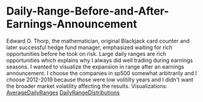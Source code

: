 # Daily-Range-Before-and-After-Earnings-Announcement
Edward O. Thorp, the mathematician, original Blackjack card counter and later successful hedge fund manager, emphasized waiting for rich opportunities before he took on risk. Large daily ranges are rich opportunities which explains why I always did well trading during earnings seasons. I wanted to visualize the expansion in range after an earnings announcement. I choose the companies in sp500 somewhat arbitrarily and I choose 2012-2019 because those were low volitilty years and I didn't want the broader market volatility affecting the results. 
Visualizations:
[AverageDailyRanges](https://public.tableau.com/app/profile/john.lynch8802/viz/AverageDailyRangeAroundEarningsAnnouncement2012-2019/Sheet1)
[DailyRangeDistributions](https://public.tableau.com/app/profile/john.lynch8802/viz/DailyRangeDistributionAroundEarningsforSP500Companies2012-2019/Dashboard1)
